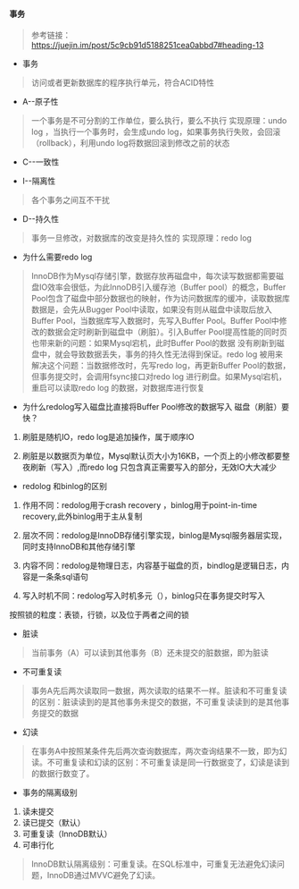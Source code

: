 #### 事务

>参考链接：https://juejin.im/post/5c9cb91d5188251cea0abbd7#heading-13

- 事务
> 访问或者更新数据库的程序执行单元，符合ACID特性

- A--原子性 

> 一个事务是不可分割的工作单位，要么执行，要么不执行
实现原理：undo log ，当执行一个事务时，会生成undo log，如果事务执行失败，会回滚（rollback），利用undo log将数据回滚到修改之前的状态


- C--一致性
 
- I--隔离性
> 各个事务之间互不干扰

- D--持久性

> 事务一旦修改，对数据库的改变是持久性的
实现原理：redo log 

- 为什么需要redo log

> InnoDB作为Mysql存储引擎，数据存放再磁盘中，每次读写数据都需要磁盘IO效率会很低，为此InnoDB引入缓存池（Buffer pool）的概念，Buffer Pool包含了磁盘中部分数据也的映射，作为访问数据库的缓冲，读取数据库数据是，会先从Bugger Pool中读取，如果没有则从磁盘中读取后放入Buffer Pool，当数据库写入数据时，先写入Buffer Pool。Buffer Pool中修改的数据会定时刷新到磁盘中（刷脏）。引入Buffer 
Pool提高性能的同时页也带来新的问题：如果Mysql宕机，此时Buffer Pool的数据 没有刷新到磁盘中，就会导致数据丢失，事务的持久性无法得到保证。redo log 被用来解决这个问题：当数据修改时，先写redo log，再更新Buffer Pool的数据，但事务提交时，会调用fsync接口对redo log 进行刷盘。如果Mysql宕机，重启可以读取redo log 的数据，对数据库进行恢复


- 为什么redolog写入磁盘比直接将Buffer Pool修改的数据写入 磁盘（刷脏）要快？

1. 刷脏是随机IO，redo log是追加操作，属于顺序IO

2. 刷脏是以数据页为单位，Mysql默认页大小为16KB，一个页上的小修改都要整夜刷新（写入）,而redo log 只包含真正需要写入的部分，无效IO大大减少


- redolog 和binlog的区别
1. 作用不同：redolog用于crash recovery ，binlog用于point-in-time recovery,此外binlog用于主从复制

2. 层次不同：redolog是InnoDB存储引擎实现，binlog是Mysql服务器层实现，同时支持InnoDB和其他存储引擎

3. 内容不同：redolog是物理日志，内容基于磁盘的页，bindlog是逻辑日志，内容是一条条sql语句

4. 写入时机不同：redolog写入时机多元（），binlog只在事务提交时写入


按照锁的粒度：表锁，行锁，以及位于两者之间的锁

- 脏读

> 当前事务（A）可以读到其他事务（B）还未提交的脏数据，即为脏读

- 不可重复读

> 事务A先后两次读取同一数据，两次读取的结果不一样。脏读和不可重复读的区别：脏读读到的是其他事务未提交的数据，不可重复读读到的是其他事务提交的数据


- 幻读

> 在事务A中按照某条件先后两次查询数据库，两次查询结果不一致，即为幻读。不可重复读和幻读的区别：不可重复读是同一行数据变了，幻读是读到的数据行数变了。

- 事务的隔离级别
1. 读未提交
2. 读已提交（默认）
3. 可重复读（InnoDB默认）
4. 可串行化

> InnoDB默认隔离级别：可重复读。在SQL标准中，可重复无法避免幻读问题，InnoDB通过MVVC避免了幻读。
